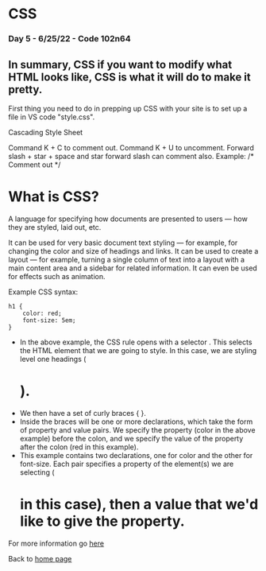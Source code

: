 # CSS

### Day 5 - 6/25/22 - Code 102n64

## In summary, CSS if you want to modify what HTML looks like, CSS is what it will do to make it pretty.

First thing you need to do in prepping up CSS with your site is to set up a file in VS code "style.css".

Cascading Style Sheet

Command K + C to comment out.
Command K + U to uncomment.
Forward slash + star + space and star forward slash can comment also. Example: /* Comment out */


# What is CSS?

A language for specifying how documents are presented to users — how they are styled, laid out, etc.

It can be used for very basic document text styling — for example, for changing the color and size of headings and links. It can be used to create a layout — for example, turning a single column of text into a layout with a main content area and a sidebar for related information. It can even be used for effects such as animation.

Example CSS syntax:
```
h1 {
    color: red;
    font-size: 5em;
}
```
* In the above example, the CSS rule opens with a selector . This selects the HTML element that we are going to style. In this case, we are styling level one headings (<h1>).
* We then have a set of curly braces { }.
*  Inside the braces will be one or more declarations, which take the form of property and value pairs. We specify the property (color in the above example) before the colon, and we specify the value of the property after the colon (red in this example).
* This example contains two declarations, one for color and the other for font-size. Each pair specifies a property of the element(s) we are selecting (<h1> in this case), then a value that we'd like to give the property.


For more information go [here](https://developer.mozilla.org/en-US/docs/Learn/CSS/First_steps/What_is_CSS)


Back to [home page](https://jabuan0910.github.io/reading-notes/)
